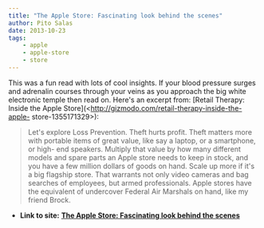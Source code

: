 ```yaml
---
title: "The Apple Store: Fascinating look behind the scenes"
author: Pito Salas
date: 2013-10-23
tags:
    - apple
    - apple-store
    - store
---
```


This was a fun read with lots of cool insights. If your blood pressure surges
and adrenalin courses through your veins as you approach the big white
electronic temple then read on. Here's an excerpt from: [Retail Therapy:
Inside the Apple Store](<http://gizmodo.com/retail-therapy-inside-the-apple-
store-1355171329>):

> Let's explore Loss Prevention. Theft hurts profit. Theft matters more with
> portable items of great value, like say a laptop, or a smartphone, or high-
> end speakers. Multiply that value by how many different models and spare
> parts an Apple store needs to keep in stock, and you have a few million
> dollars of goods on hand. Scale up more if it's a big flagship store. That
> warrants not only video cameras and bag searches of employees, but armed
> professionals. Apple stores have the equivalent of undercover Federal Air
> Marshals on hand, like my friend Brock.




* **Link to site:** **[The Apple Store: Fascinating look behind the scenes](None)**
